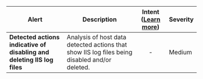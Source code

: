 |Alert|Description|Intent ([Learn more](#intentions))|Severity|
|----|----|:----:|--|
|**Detected actions indicative of disabling and deleting IIS log files**|Analysis of host data detected actions that show IIS log files being disabled and/or deleted.|-|Medium|
